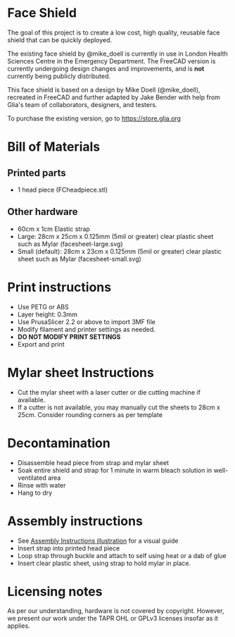 # Face Shield
The goal of this project is to create a low cost, high quality, reusable face
shield that can be quickly deployed.

The existing face shield by @mike_doell is currently in use in London Health Sciences Centre in the
Emergency Department. The FreeCAD version is currently undergoing design changes and improvements, and is **not** currently being publicly distributed.

This face shield is based on a design by Mike Doell (@mike_doell), recreated in FreeCAD and further adapted by Jake Bender with help from Glia's team of collaborators, designers, and testers.

To purchase the existing version, go to https://store.glia.org

# Bill of Materials
## Printed parts
* 1 head piece (FCheadpiece.stl)

## Other hardware
* 60cm x 1cm Elastic strap
* Large: 28cm x 25cm x 0.125mm (5mil or greater) clear plastic sheet such as Mylar (facesheet-large.svg)
* Small (default): 28cm x 23cm x 0.125mm (5mil or greater) clear plastic sheet such as Mylar (facesheet-small.svg)

# Print instructions
* Use PETG or ABS
* Layer height: 0.3mm
* Use PrusaSlicer 2.2 or above to import 3MF file
* Modify filament and printer settings as needed.
* **DO NOT MODIFY PRINT SETTINGS**
* Export and print

# Mylar sheet Instructions
* Cut the mylar sheet with a laser cutter or die cutting machine if available.
* If a cutter is not available, you may manually cut the sheets to
28cm x 25cm. Consider rounding corners as per template

# Decontamination
* Disassemble head piece from strap and mylar sheet
* Soak entire shield and strap for 1 minute in warm bleach solution in well-ventilated area
* Rinse with water
* Hang to dry

# Assembly instructions
* See [Assembly Instructions illustration](instructions.jpg) for a visual guide
* Insert strap into printed head piece
* Loop strap through buckle and attach to self using heat or a dab of glue
* Insert clear plastic sheet, using strap to hold mylar in place.

# Licensing notes
As per our understanding, hardware is not covered by copyright. However, we
present our work under the TAPR OHL or GPLv3 licenses insofar as it applies.
